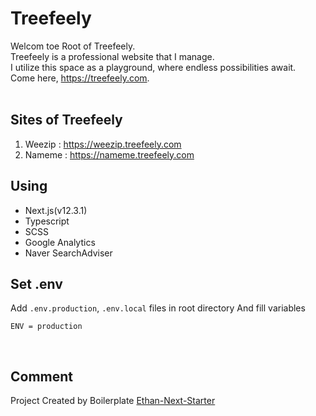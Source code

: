 # Treefeely

Welcom toe Root of Treefeely.  
Treefeely is a professional website that I manage.  
I utilize this space as a playground, where endless possibilities await.  
Come here, https://treefeely.com.  
<br/>

## Sites of Treefeely

1. Weezip : https://weezip.treefeely.com
2. Nameme : https://nameme.treefeely.com <br/>

## Using

- Next.js(v12.3.1)
- Typescript
- SCSS
- Google Analytics
- Naver SearchAdviser <br/>

## Set .env

Add `.env.production`, `.env.local` files in root directory And fill variables

```
ENV = production
```

<br/>

## Comment

Project Created by Boilerplate [Ethan-Next-Starter](https://github.com/dearlsh94/Ethan-Next-Starter)
